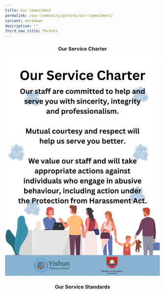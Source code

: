 ```yaml
---
title: Our Commitment
permalink: /our-community/parents/our-commitment/
variant: markdown
description: ""
third_nav_title: Parents
---
```

### **<center>Our Service Charter</center>**

![](/images/Our%20Community/PSG/yps_our_service_charter.png)

### **<center>Our Service Standards</center>**